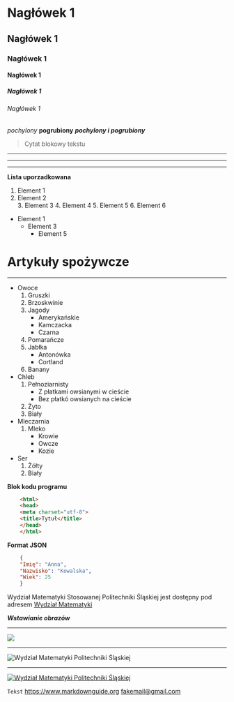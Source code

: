 # Nagłówek 1
## Nagłówek 1
### Nagłówek 1
#### Nagłówek 1
##### Nagłówek 1
###### Nagłówek 1
*pochylony*
**pogrubiony**
***pochylony i pogrubiony***

> Cytat blokowy tekstu
---
***
___

**Lista uporzadkowana**
1. Element 1
2. Element 2    
    3. Element 3
    4. Element 4
        5. Element 5
        6. Element 6

* Element 1
    * Element 3
        * Element 5

# Artykuły spożywcze
---
- Owoce
    1. Gruszki
    2. Brzoskwinie
    3. Jagody
        - Amerykańskie
        - Kamczacka
        - Czarna
    4. Pomarańcze
    5. Jabłka
        - Antonówka
        - Cortland
    6. Banany
- Chleb
    1. Pełnoziarnisty
        - Z płatkami owsianymi w cieście
        - Bez płatkó owsianych na cieście
    2. Żyto
    3. Biały
- Mleczarnia
    1. Mleko
        - Krowie
        - Owcze
        - Kozie
- Ser
    1. Żółty
    2. Biały

**Blok kodu programu**

``` html   
    <html>
    <head>
    <meta charset="utf-8">
    <title>Tytuł</title>
    </head>
    </html>
```

**Format JSON**

``` json
    {
    "Imię": "Anna",
    "Nazwisko": "Kowalska",
    "Wiek": 25
    }
```

Wydział Matematyki Stosowanej Politechniki Śląskiej jest dostępny pod adresem [Wydział Matematyki](https://mat.polsl.pl "Wydział Matemetyki Politechniki Śląskiej")

***Wstawianie obrazów***
***
![](https://mat.polsl.pl/_images/rms2.jpg)
***
![](https://mat.polsl.pl/_images/rms2.jpg "Wydział Matematyki Politechniki Śląskiej")
***
[![](https://mat.polsl.pl/_images/rms2.jpg "Wydział Matematyki Politechniki Śląskiej")](https://mat.polsl.pl)

`Tekst`
<https://www.markdownguide.org>
<fakemail@gmail.com>


